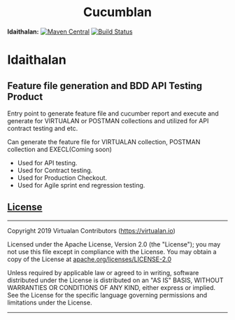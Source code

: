<h1 align="center">Cucumblan</h1>

**Idaithalan:** [![Maven Central](https://img.shields.io/maven-central/v/io.virtualan/idaithalan.svg?label=Maven%20Central)](https://search.maven.org/search?q=g:%22io.virtualan%22%20AND%20a:%22idaithalan%22)  [![Build Status](https://travis-ci.com/virtualansoftware/idaithalan.svg?branch=master)](https://travis-ci.com/virtualansoftware/idaithalan)
                          
  # Idaithalan 
  ## Feature file generation and BDD API Testing Product  

   Entry point to generate feature file and cucumber report and execute and generate for VIRTUALAN or POSTMAN collections
   and utilized for API contract testing and etc.
 
   Can generate the feature file for VIRTUALAN collection, POSTMAN collection and EXECL(Coming soon)
   - Used for API testing.
   - Used for Contract testing.
   - Used for Production Checkout.
   - Used for Agile sprint end regression testing.
 

 


## [License](#table-of-contents)
-------

Copyright 2019 Virtualan Contributors (https://virtualan.io)  

Licensed under the Apache License, Version 2.0 (the "License");
you may not use this file except in compliance with the License.
You may obtain a copy of the License at [apache.org/licenses/LICENSE-2.0](http://www.apache.org/licenses/LICENSE-2.0)

Unless required by applicable law or agreed to in writing, software
distributed under the License is distributed on an "AS IS" BASIS,
WITHOUT WARRANTIES OR CONDITIONS OF ANY KIND, either express or implied.
See the License for the specific language governing permissions and
limitations under the License.

---



